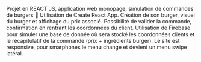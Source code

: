 Projet en REACT JS, application web monopage, simulation de commandes de burgers 🍔
Utilisation de Create React App.
Création de son burger, visuel du burger et affichage du prix associé.
Possibilité de valider la commande, confirmation en rentrant les coordonnées du client.
Utilisation de Firebase pour simuler une base de donnée où sera stocké les coordonnées clients et le récapitulatif de la commande (prix + ingrédients burger).
Le site est responsive, pour smarphones le menu change et devient un menu swipe latéral.
